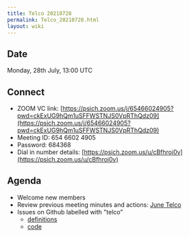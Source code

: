 ```yaml
---
title: Telco 20210728
permalink: Telco_20210728.html
layout: wiki
---
```


Date
----

Monday, 28th July, 13:00 UTC

<!-- end of autogeneration -->

Connect
-------
* ZOOM VC link: [https://psich.zoom.us/j/65466024905?pwd=ckExUG9hQm1uSFFWSTNJS0VpRThQdz09](https://psich.zoom.us/j/65466024905?pwd=ckExUG9hQm1uSFFWSTNJS0VpRThQdz09)
* Meeting ID:   654 6602 4905
* Password:     684368
* Dial in number details: [https://psich.zoom.us/u/cBfhroi0v](https://psich.zoom.us/u/cBfhroi0v)


Agenda
------
   * Welcome new members
   * Review previous meeting minutes and actions: [June Telco](Telco_20210628.md)
   * Issues on Github labelled with "telco"
     * [definitions](https://github.com/nexusformat/definitions/issues?q=is%3Aopen+is%3Aissue+label%3Atelco)
     * [code](https://github.com/nexusformat/code/issues?q=is%3Aopen+is%3Aissue+label%3Atelco)
